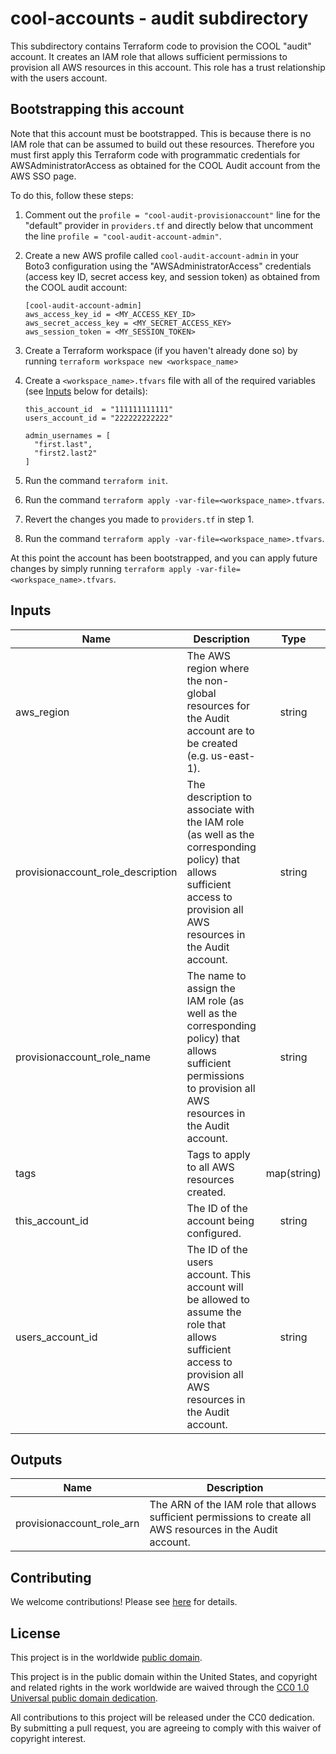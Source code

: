 # cool-accounts - audit subdirectory #

This subdirectory contains Terraform code to provision the COOL
"audit" account.  It creates an IAM role that allows sufficient
permissions to provision all AWS resources in this account.  This role
has a trust relationship with the users account.

## Bootstrapping this account ##

Note that this account must be bootstrapped.  This is because there is
no IAM role that can be assumed to build out these resources.
Therefore you must first apply this Terraform code with programmatic
credentials for AWSAdministratorAccess as obtained for the COOL Audit
account from the AWS SSO page.

To do this, follow these steps:

1. Comment out the `profile = "cool-audit-provisionaccount"` line for
   the "default" provider in `providers.tf` and directly below that
   uncomment the line `profile = "cool-audit-account-admin"`.
1. Create a new AWS profile called `cool-audit-account-admin`
   in your Boto3 configuration using the "AWSAdministratorAccess"
   credentials (access key ID, secret access key, and session token)
   as obtained from the COOL audit account:

   ```console
   [cool-audit-account-admin]
   aws_access_key_id = <MY_ACCESS_KEY_ID>
   aws_secret_access_key = <MY_SECRET_ACCESS_KEY>
   aws_session_token = <MY_SESSION_TOKEN>
   ```

1. Create a Terraform workspace (if you haven't already done so) by running
   `terraform workspace new <workspace_name>`
1. Create a `<workspace_name>.tfvars` file with all of the required
   variables (see [Inputs](#Inputs) below for details):

   ```console
   this_account_id  = "111111111111"
   users_account_id = "222222222222"

   admin_usernames = [
     "first.last",
     "first2.last2"
   ]
   ```

1. Run the command `terraform init`.
1. Run the command `terraform apply
   -var-file=<workspace_name>.tfvars`.
1. Revert the changes you made to `providers.tf` in step 1.
1. Run the command `terraform apply
    -var-file=<workspace_name>.tfvars`.

At this point the account has been bootstrapped, and you can apply
future changes by simply running `terraform apply
-var-file=<workspace_name>.tfvars`.

## Inputs ##

| Name | Description | Type | Default | Required |
|------|-------------|:----:|:-------:|:--------:|
| aws_region | The AWS region where the non-global resources for the Audit account are to be created (e.g. us-east-1). | string | `us-east-1` | no |
| provisionaccount_role_description | The description to associate with the IAM role (as well as the corresponding policy) that allows sufficient access to provision all AWS resources in the Audit account. | string | `Allows sufficient access to provision all AWS resources in the Audit account.` | no |
| provisionaccount_role_name | The name to assign the IAM role (as well as the corresponding policy) that allows sufficient permissions to provision all AWS resources in the Audit account. | string | `ProvisionAccount` | no |
| tags | Tags to apply to all AWS resources created. | map(string) | `{}` | no |
| this_account_id | The ID of the account being configured. | string | | yes |
| users_account_id | The ID of the users account.  This account will be allowed to assume the role that allows sufficient access to provision all AWS resources in the Audit account. | string | | yes |

## Outputs ##

| Name | Description |
|------|-------------|
| provisionaccount_role_arn | The ARN of the IAM role that allows sufficient permissions to create all AWS resources in the Audit account. |

## Contributing ##

We welcome contributions!  Please see [here](CONTRIBUTING.md) for
details.

## License ##

This project is in the worldwide [public domain](LICENSE).

This project is in the public domain within the United States, and
copyright and related rights in the work worldwide are waived through
the [CC0 1.0 Universal public domain
dedication](https://creativecommons.org/publicdomain/zero/1.0/).

All contributions to this project will be released under the CC0
dedication. By submitting a pull request, you are agreeing to comply
with this waiver of copyright interest.

